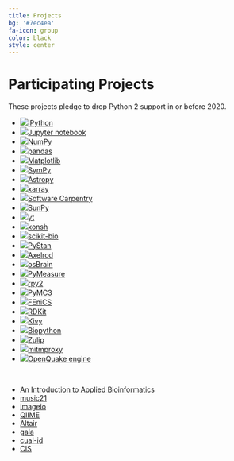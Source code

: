 ```yaml
---
title: Projects
bg: '#7ec4ea'
fa-icon: group
color: black
style: center
---
```


# Participating Projects

These projects pledge to drop Python 2 support in or before 2020.

- [![](assets/ipython.png)IPython](https://ipython.org)
- [![](assets/jupyter.png)Jupyter notebook](https://jupyter.org)
- [![](assets/numpylogoicon.svg)NumPy](http://numpy.org)
- [![](assets/pandas.png)pandas](http://pandas.pydata.org/)
- [![](assets/matplotlib.png)Matplotlib](http://matplotlib.org/)
- [![](assets/sympy.png)SymPy](http://www.sympy.org/)
- [![](assets/astropy.png)Astropy](http://www.astropy.org/)
- [![](assets/xarray.png)xarray](http://xarray.pydata.org/)
- [![](assets/swcarpentry.png)Software Carpentry](https://software-carpentry.org)
- [![](assets/sunpy.png)SunPy](http://sunpy.org)
- [![](assets/yt.png)yt](http://yt-project.org)
- [![](assets/xonsh.png)xonsh](http://xon.sh)
- [![](assets/skbio.png)scikit-bio](http://scikit-bio.org)
- [![](assets/pystan.png)PyStan](https://github.com/stan-dev/pystan)
- [![](assets/axelrod.png)Axelrod](https://github.com/Axelrod-Python/Axelrod)
- [![](assets/osbrain.png)osBrain](https://github.com/opensistemas-hub/osbrain)
- [![](assets/pymeasure.png)PyMeasure](https://github.com/ralph-group/pymeasure)
- [![](assets/rpy2_logo_64x64.png)rpy2](https://rpy2.bitbucket.io)
- [![](assets/pymc3.png)PyMC3](https://github.com/pymc-devs/pymc3)
- [![](assets/fenics.png)FEniCS](http://www.fenicsproject.org)
- [![](assets/rdkit.png)RDKit](https://github.com/rdkit/rdkit)
- [![](assets/kivy.png)Kivy](https://kivy.org/)
- [![](assets/biopython.png)Biopython](http://biopython.org/)
- [![](assets/zulip.png)Zulip](https://zulip.org)
- [![](assets/mitmproxy.png)mitmproxy](https://mitmproxy.org/)
- [![](assets/openquake.png)OpenQuake engine](https://github.com/gem/oq-engine)

&nbsp; <!--break separating project with image from without -->

- [An Introduction to Applied Bioinformatics](http://readiab.org)
- [music21](http://web.mit.edu/music21/)
- [imageio](https://imageio.github.io)
- [QIIME](http://qiime.org)
- [Altair](https://github.com/ellisonbg/altair)
- [gala](https://gala.readthedocs.io)
- [cual-id](https://github.com/johnchase/cual-id)
- [CIS](https://github.com/cedadev/cis)
